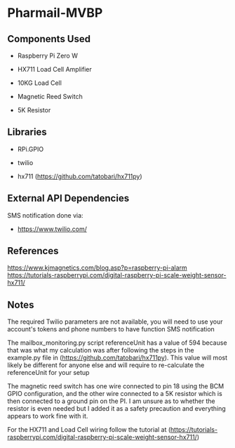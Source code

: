 # Pharmail-MVBP

## Components Used

- Raspberry Pi Zero W

- HX711 Load Cell Amplifier

- 10KG Load Cell

- Magnetic Reed Switch

- 5K Resistor


## Libraries

- RPi.GPIO

- twilio

- hx711 (https://github.com/tatobari/hx711py)


## External API Dependencies

SMS notification done via:
- https://www.twilio.com/


## References
https://www.kjmagnetics.com/blog.asp?p=raspberry-pi-alarm
https://tutorials-raspberrypi.com/digital-raspberry-pi-scale-weight-sensor-hx711/


## Notes

The required Twilio parameters are not available, you will need to use your account's tokens and phone numbers to have function SMS notification

The mailbox_monitoring.py script referenceUnit has a value of 594 because that was what my calculation was after following the steps in the example.py file in (https://github.com/tatobari/hx711py). This value will most likely be different for anyone else and will require to re-calculate the referenceUnit for your setup

The magnetic reed switch has one wire connected to pin 18 using the BCM GPIO configuration, and the other wire connected to a 5K resistor which is then connected to a ground pin on the PI. I am unsure as to whether the resistor is even needed but I added it as a safety precaution and everything appears to work fine with it.

For the HX711 and Load Cell wiring follow the tutorial at (https://tutorials-raspberrypi.com/digital-raspberry-pi-scale-weight-sensor-hx711/)